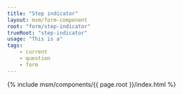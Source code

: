 ```yaml
---
title: "Step indicator"
layout: msm/form-component
root: "form/step-indicator"
trueRoot: "step-indicator"
usage: "This is a"
tags:
    - current
    - question
    - form
---
```


{% include msm/components/{{ page.root }}/index.html %}
